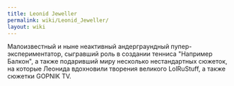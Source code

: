 ```yaml
---
title: Leonid Jeweller
permalink: wiki/Leonid_Jeweller/
layout: wiki
---
```


Малоизвестный и ныне неактивный андерграундный пупер-экспериментатор,
сыгравший роль в создании тенниса "Например Балкон", а также подаривший
миру несколько нестандартных сюжеток, на которые Леонида вдохновили
творения великого LolRuStuff, а также сюжетки GOPNIK TV.

